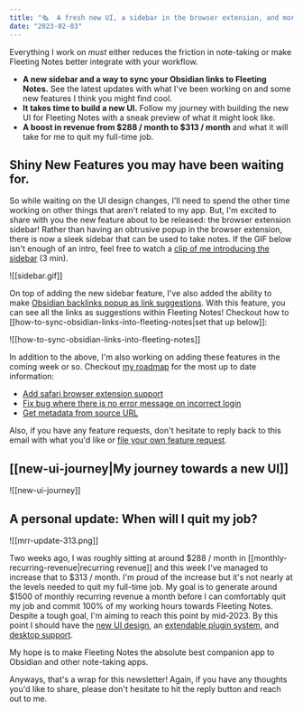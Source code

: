 ```yaml
---
title: "🗞  A fresh new UI, a sidebar in the browser extension, and more amazing updates!"
date: "2023-02-03"
---
```

Everything I work on *must* either reduces the friction in note-taking or make Fleeting Notes better integrate with your workflow. 

- **A new sidebar and a way to sync your Obsidian links to Fleeting Notes.** See the latest updates with what I've been working on and some new features I think you might find cool.
- **It takes time to build a new UI.** Follow my journey with building the new UI for Fleeting Notes with a sneak preview of what it might look like. 
- **A boost in revenue from $288 / month to $313 / month** and what it will take for me to quit my full-time job.

## Shiny New Features you may have been waiting for.
So while waiting on the UI design changes, I'll need to spend the other time working on other things that aren't related to my app. But, I'm excited to share with you the new feature about to be released: the browser extension sidebar! Rather than having an obtrusive popup in the browser extension, there is now a sleek sidebar that can be used to take notes. If the GIF below isn't enough of an intro, feel free to watch a [clip of me introducing the sidebar](https://www.youtube.com/watch?v=uxRQ3eWft3g) (3 min). 

![[sidebar.gif]]

On top of adding the new sidebar feature, I've also added the ability to make [Obsidian backlinks popup as link suggestions](https://github.com/fleetingnotes/fleeting-notes-obsidian/issues/62). With this feature, you can see all the links as suggestions within Fleeting Notes! Checkout how to [[how-to-sync-obsidian-links-into-fleeting-notes|set that up below]]:

![[how-to-sync-obsidian-links-into-fleeting-notes]]

In addition to the above, I'm also working on adding these features in the coming week or so. Checkout [my roadmap](https://github.com/orgs/fleetingnotes/projects/1/) for the most up to date information:

- [Add safari browser extension support](https://github.com/fleetingnotes/fleeting-notes-flutter/issues/180)
- [Fix bug where there is no error message on incorrect login](https://github.com/fleetingnotes/fleeting-notes-flutter/issues/485)
- [Get metadata from source URL](https://github.com/fleetingnotes/fleeting-notes-flutter/issues/484)

Also, if you have any feature requests, don't hesitate to reply back to this email with what you'd like or [file your own feature request](https://github.com/fleetingnotes/fleeting-notes-flutter/issues/new/choose).

## [[new-ui-journey|My journey towards a new UI]]
![[new-ui-journey]]

## A personal update: When will I quit my job?
![[mrr-update-313.png]]

Two weeks ago, I was roughly sitting at around $288 / month in [[monthly-recurring-revenue|recurring revenue]] and this week I've managed to increase that to $313 / month. I'm proud of the increase but it's not nearly at the levels needed to quit my full-time job. My goal is to generate around $1500 of monthly recurring revenue a month before I can comfortably quit my job and commit 100% of my working hours towards Fleeting Notes. Despite a tough goal, I'm aiming to reach this point by mid-2023. By this point I should have the [new UI design](https://github.com/fleetingnotes/fleeting-notes-flutter/issues/391), an [extendable plugin system](https://github.com/fleetingnotes/fleeting-notes-flutter/issues/414), and [desktop support](https://github.com/fleetingnotes/fleeting-notes-flutter/issues/186).  

My hope is to make Fleeting Notes the absolute best companion app to Obsidian and other note-taking apps. 

Anyways, that's a wrap for this newsletter! Again, if you have any thoughts you'd like to share, please don't hesitate to hit the reply button and reach out to me.







